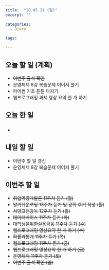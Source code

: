 ```yaml
---
title:  "20.05.31 (일)"
excerpt: ""

categories:
  - Diary

tags:

---
```


## 오늘 할 일 (계획)

- ~~이번주 출석 확인~~
- 운영체제 8강 복습문제 이어서 풀기
- 파이썬 기초 튼튼 다지기
- 웹프로그래밍 과제 영상 요약 한 개 하기


## 오늘 한 일

- ##### 


## 내일 할 일

- 이번주 할 일 갱신
- 운영체제 8강 복습문제 이어서 풀기

## 이번주 할 일

- ~~취업역량개발론 11주차 듣기 (월)~~
- ~~알기쉬운코딩 13주차 듣기 및 강의 후기 작성 (월)~~
- ~~서양고전강독 12주차 듣기 (월)~~
- ~~데이터베이스 11주차 듣기 (화)~~
- ~~대학생을위한실용금융 11주차 듣기 (수)~~
- ~~웹프로그래밍 영상요약 한 개 하기 (수)~~
- ~~확률과통계 11주차 듣기 (목)~~
- ~~웹프로그래밍 11주차 듣기 (금)~~
- ~~웹프로그래밍 영상요약 한 개 하기 (금)~~
- ~~운영체제 11주차 듣기 (토)~~
- ~~이번주 출석 확인 (일)~~
